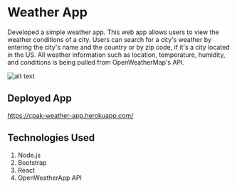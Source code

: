 # Weather App

Developed a simple weather app. This web app allows users to view the weather conditions of a city. Users can search for a city's weather by entering the city's name and the country or by zip code, if it's a city located in the US. All weather information such as location, temperature, humidity, and conditions is being pulled from OpenWeatherMap's API.

![alt text](https://raw.githubusercontent.com/username/projectname/branch/path/to/img.png)

## Deployed App
https://cpak-weather-app.herokuapp.com/

## Technologies Used
1. Node.js
2. Bootstrap
3. React
4. OpenWeatherApp API


